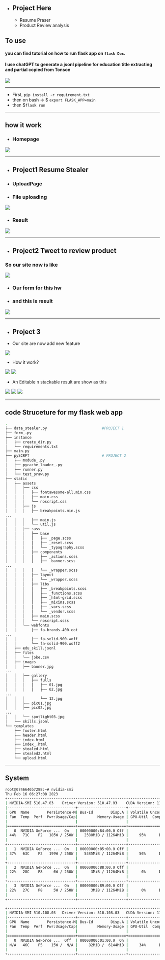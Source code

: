- ## Project Here
    - Resume Praser
    - Product Review analysis


## To use


#### you can find tutorial on how to run flask app on `flask Doc`.


#### I use chatGPT to generate a jsonl pipeline for education title extracting and partial copied from Tonson
<img src = 'how_my_web_perform/chatgpt.png'>


----------------

- First, `pip install -r requirement.txt`
- then on bash -> $ `export FLASK_APP=main`
- then $`flask run`
-------------------
## how it work
- ### Homepage
 <img src = 'how_my_web_perform/homepage.png'>

-------------------------
- ## Project1 Resume Stealer
- ### UploadPage
<!-- <img src = 'how_my_web_perform/uploadpage2.png'> -->

- ### File uploading
<img src = 'how_my_web_perform/uploadafile.png'>

- ### Result
<img src = 'how_my_web_perform/result.png'>

---------------
- ## Project2 Tweet to review product
<!-- - ### I have 2 excute
<img src = 'how_my_web_perform/excute0.png'>

- ### second one
<img src = 'how_my_web_perform/excute1.png'>

- ## Maybe we should sent email to `Elon Musk` to sell `twitter` out or just let it went bankrupt. Since he do something in TWITTER API and that will not be free anymore T-T . -->

<!-- - ## Anyway, we still have our freind REDDIT -->
### So our site now is like

<img src = 'how_my_web_perform/hwtwmp.png'>

- ### Our form for this hw
<!-- <img src = 'how_my_web_perform/hw4form.png'> -->
- ### and this is result
<img src = 'how_my_web_perform/hw4result.png'>


-----------------------

- ## Project 3 
- Our site are now add new feature

<img src= 'how_my_web_perform/dick0.png'>

- How it work?

<img src= 'how_my_web_perform/dick1.png'>
<img src= 'how_my_web_perform/dick2.png'>



- An Editable n stackable result are show as this  

<img src= 'how_my_web_perform/dick3.png'>
<img src= 'how_my_web_perform/dick4.png'>
<img src= 'how_my_web_perform/dick5.png'>


------------------------------



## code Struceture for my flask web app
```bash
.
├── data_stealer.py                         #PROJECT 1
├── form_.py
├── instance
│   ├── create_dir.py
│   └── requirements.txt
├── main.py
├── pySCRPT                                 # PROJECT 2
│   ├── modude_.py
│   ├── pycache_loader_.py
│   ├── runner.py
│   └── test_praw.py
├── static
│   ├── assets
│   │   ├── css
│   │   │   ├── fontawesome-all.min.css
│   │   │   ├── main.css
│   │   │   └── noscript.css
│   │   ├── js
│   │   │   ├── breakpoints.min.js
...
│   │   │   ├── main.js
│   │   │   └── util.js
│   │   ├── sass
│   │   │   ├── base
│   │   │   │   ├── _page.scss
│   │   │   │   ├── _reset.scss
│   │   │   │   └── _typography.scss
│   │   │   ├── components
│   │   │   │   ├── _actions.scss
│   │   │   │   ├── _banner.scss
...
│   │   │   │   └── _wrapper.scss
│   │   │   ├── layout
│   │   │   │   └── _wrapper.scss
│   │   │   ├── libs
│   │   │   │   ├── _breakpoints.scss
│   │   │   │   ├── _functions.scss
│   │   │   │   ├── _html-grid.scss
│   │   │   │   ├── _mixins.scss
│   │   │   │   ├── _vars.scss
│   │   │   │   └── _vendor.scss
│   │   │   ├── main.scss
│   │   │   └── noscript.scss
│   │   └── webfonts
│   │       ├── fa-brands-400.eot
...
│   │       ├── fa-solid-900.woff
│   │       └── fa-solid-900.woff2
│   ├── edu_skill.jsonl
│   ├── files
│   │   └── joke.csv
│   ├── images
│   │   ├── banner.jpg
...
│   │   ├── gallery
│   │   │   ├── fulls
│   │   │   │   ├── 01.jpg
│   │   │   │   ├── 02.jpg
...
│   │   │       └── 12.jpg
│   │   ├── pic01.jpg
│   │   ├── pic02.jpg
...
│   │   └── spotlight03.jpg
│   └── skills.jsonl
└── templates
    ├── footer.html
    ├── header.html
    ├── index.html
    ├── index_.html
    ├── stealed.html
    ├── stealed2.html
    └── upload.html

```


-----------------------
## System

```bash
root@0746646b7288:~# nvidia-smi
Thu Feb 16 06:27:08 2023       
+-----------------------------------------------------------------------------+
| NVIDIA-SMI 510.47.03    Driver Version: 510.47.03    CUDA Version: 11.6     |
|-------------------------------+----------------------+----------------------+
| GPU  Name        Persistence-M| Bus-Id        Disp.A | Volatile Uncorr. ECC |
| Fan  Temp  Perf  Pwr:Usage/Cap|         Memory-Usage | GPU-Util  Compute M. |
|                               |                      |               MIG M. |
|===============================+======================+======================|
|   0  NVIDIA GeForce ...  On   | 00000000:84:00.0 Off |                  N/A |
| 44%   71C    P2   185W / 250W |   2388MiB / 11264MiB |     95%      Default |
|                               |                      |                  N/A |
+-------------------------------+----------------------+----------------------+
|   1  NVIDIA GeForce ...  On   | 00000000:85:00.0 Off |                  N/A |
| 37%   63C    P2   199W / 250W |   5385MiB / 11264MiB |     56%      Default |
|                               |                      |                  N/A |
+-------------------------------+----------------------+----------------------+
|   2  NVIDIA GeForce ...  On   | 00000000:88:00.0 Off |                  N/A |
| 22%   28C    P8     6W / 250W |      3MiB / 11264MiB |      0%      Default |
|                               |                      |                  N/A |
+-------------------------------+----------------------+----------------------+
|   3  NVIDIA GeForce ...  On   | 00000000:89:00.0 Off |                  N/A |
| 22%   27C    P8     5W / 250W |      3MiB / 11264MiB |      0%      Default |
|                               |                      |                  N/A |
+-------------------------------+----------------------+----------------------+

+-----------------------------------------------------------------------------+
| NVIDIA-SMI 510.108.03   Driver Version: 510.108.03   CUDA Version: 11.6     |
|-------------------------------+----------------------+----------------------+
| GPU  Name        Persistence-M| Bus-Id        Disp.A | Volatile Uncorr. ECC |
| Fan  Temp  Perf  Pwr:Usage/Cap|         Memory-Usage | GPU-Util  Compute M. |
|                               |                      |               MIG M. |
|===============================+======================+======================|
|   0  NVIDIA GeForce ...  Off  | 00000000:01:00.0  On |                  N/A |
| N/A   46C    P5    15W /  N/A |     82MiB /  6144MiB |     34%      Default |
|                               |                      |                  N/A |
+-------------------------------+----------------------+----------------------+



```

